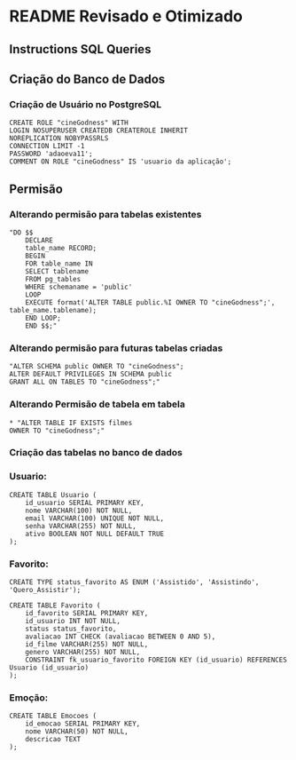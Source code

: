 # README Revisado e Otimizado
## Instructions SQL Queries

## **Criação do Banco de Dados**

### **Criação de Usuário no PostgreSQL**
    CREATE ROLE "cineGodness" WITH 
    LOGIN NOSUPERUSER CREATEDB CREATEROLE INHERIT
    NOREPLICATION NOBYPASSRLS
    CONNECTION LIMIT -1
    PASSWORD 'adaoeva11';
    COMMENT ON ROLE "cineGodness" IS 'usuario da aplicação';

## Permisão

### Alterando permisão para tabelas existentes
    "DO $$
        DECLARE
        table_name RECORD;
        BEGIN
        FOR table_name IN
        SELECT tablename
        FROM pg_tables
        WHERE schemaname = 'public'
        LOOP
        EXECUTE format('ALTER TABLE public.%I OWNER TO "cineGodness";', table_name.tablename);
        END LOOP;
        END $$;"

### Alterando permisão para futuras tabelas criadas
    "ALTER SCHEMA public OWNER TO "cineGodness";
    ALTER DEFAULT PRIVILEGES IN SCHEMA public
    GRANT ALL ON TABLES TO "cineGodness";"

### Alterando Permisão de tabela em tabela
    * "ALTER TABLE IF EXISTS filmes
    OWNER TO "cineGodness";"


### Criação das tabelas no banco de dados
### Usuario:

    CREATE TABLE Usuario (
        id_usuario SERIAL PRIMARY KEY,
        nome VARCHAR(100) NOT NULL,
        email VARCHAR(100) UNIQUE NOT NULL,
        senha VARCHAR(255) NOT NULL,
        ativo BOOLEAN NOT NULL DEFAULT TRUE
    );

### Favorito:

    CREATE TYPE status_favorito AS ENUM ('Assistido', 'Assistindo', 'Quero_Assistir');

    CREATE TABLE Favorito (
        id_favorito SERIAL PRIMARY KEY,
        id_usuario INT NOT NULL,
        status status_favorito,
        avaliacao INT CHECK (avaliacao BETWEEN 0 AND 5),
        id_filme VARCHAR(255) NOT NULL,
        genero VARCHAR(255) NOT NULL,
        CONSTRAINT fk_usuario_favorito FOREIGN KEY (id_usuario) REFERENCES Usuario (id_usuario)
    );

### Emoção:

    CREATE TABLE Emocoes (
        id_emocao SERIAL PRIMARY KEY,
        nome VARCHAR(50) NOT NULL,
        descricao TEXT
    );